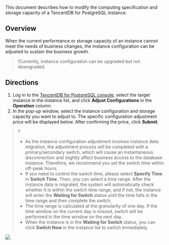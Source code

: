 This document describes how to modify the computing specification and storage capacity of a TencentDB for PostgreSQL instance.

## Overview
When the current performance or storage capacity of an instance cannot meet the needs of business changes, the instance configuration can be adjusted to sustain the business growth.

>!Currently, instance configuration can be upgraded but not downgraded.

## Directions
1. Log in to the [TencentDB for PostgreSQL console](https://console.cloud.tencent.com/postgres), select the target instance in the instance list, and click **Adjust Configurations** in the **Operation** column.
2. In the pop-up window, select the instance configuration and storage capacity you want to adjust to. The specific configuration adjustment price will be displayed below. After confirming the price, click **Submit**.
>?
>- As the instance configuration adjustment involves instance data migration, the adjustment process will be completed with a primary/secondary switch, which will cause an instantaneous disconnection and slightly affect business access to the database instance. Therefore, we recommend you set the switch time within off-peak hours.
>- If you need to control the switch time, please select **Specify Time** in **Switch Time**. Then, you can select a time range. After the instance data is migrated, the system will automatically check whether it is within the switch time range, and if not, the instance will enter the **Waiting for Switch** status until the time falls in the time range and then complete the switch.
>- The time range is calculated at the granularity of one day. If the time window on the current day is missed, switch will be performed in the time window on the next day.
>- When the instance is in the **Waiting for Switch** status, you can click **Switch Now** in the instance list to switch immediately.
>
![](https://main.qcloudimg.com/raw/f1eb34eb4857723873f6fd1d4ca002c0.png)
